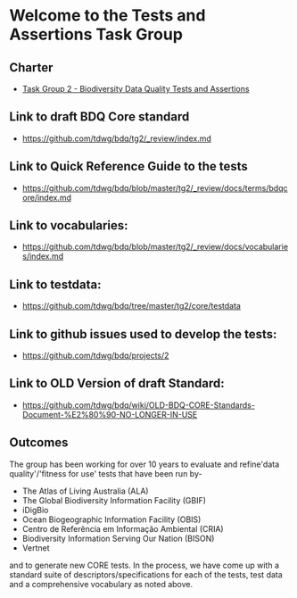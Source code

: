 <h1>Welcome to the Tests and Assertions Task Group</h1>

## Charter 
-    [Task Group 2 - Biodiversity Data Quality Tests and Assertions](https://www.tdwg.org/community/bdq/tg-2/)

## Link to draft BDQ Core standard
- https://github.com/tdwg/bdq/tg2/_review/index.md

## Link to Quick Reference Guide to the tests
- https://github.com/tdwg/bdq/blob/master/tg2/_review/docs/terms/bdqcore/index.md

## Link to vocabularies:
- https://github.com/tdwg/bdq/blob/master/tg2/_review/docs/vocabularies/index.md

## Link to testdata:
-    https://github.com/tdwg/bdq/tree/master/tg2/core/testdata

## Link to github issues used to develop the tests: 
-    https://github.com/tdwg/bdq/projects/2

## Link to OLD Version of draft Standard:
-    https://github.com/tdwg/bdq/wiki/OLD-BDQ-CORE-Standards-Document-%E2%80%90-NO-LONGER-IN-USE
  
<h2>Outcomes</h2>
The group has been working for over 10 years to evaluate and refine'data quality'/'fitness for use' tests that have been run by-
<ul>
<li>The Atlas of Living Australia (ALA)</<li>
<li>The Global Biodiversity Information Facility (GBIF)</li>
<li>iDigBio</li>
<li>Ocean Biogeographic Information Facility (OBIS)</li>
<li>Centro de Referência em Informação Ambiental (CRIA)</li>
<li>Biodiversity Information Serving Our Nation (BISON)</li>
<li>Vertnet</li>
  </ul>
  
and to generate new CORE tests. In the process, we have come up with a standard suite of descriptors/specifications for each of the tests, test data and a comprehensive vocabulary as noted above.
  
